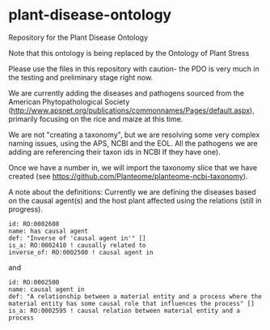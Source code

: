 # plant-disease-ontology
Repository for the Plant Disease Ontology

Note that this ontology is being replaced by the Ontology of Plant Stress

Please use the files in this repository with caution- the PDO is very much in the testing and preliminary stage right now. 

We are currently adding the diseases and pathogens sourced from the American Phytopathological Society (http://www.apsnet.org/publications/commonnames/Pages/default.aspx), primarily focusing on the rice and maize at this time.

We are not "creating a taxonomy", but we are resolving some very complex naming issues, using the APS, NCBI and the EOL. All the pathogens we are adding are referencing their taxon ids in NCBI If they have one).

Once we have a number in, we will import the taxonomy slice that we have created (see https://github.com/Planteome/planteome-ncbi-taxonomy).

A note about the definitions: Currently we are defining the diseases based on the causal agent(s) and the host plant affected using the relations (still in progress).

```
id: RO:0002608
name: has causal agent
def: "Inverse of 'causal agent in'" []
is_a: RO:0002410 ! causally related to
inverse_of: RO:0002500 ! causal agent in
```

and

```
id: RO:0002500
name: causal agent in
def: "A relationship between a material entity and a process where the material entity has some causal role that influences the process" []
is_a: RO:0002595 ! causal relation between material entity and a process
```
